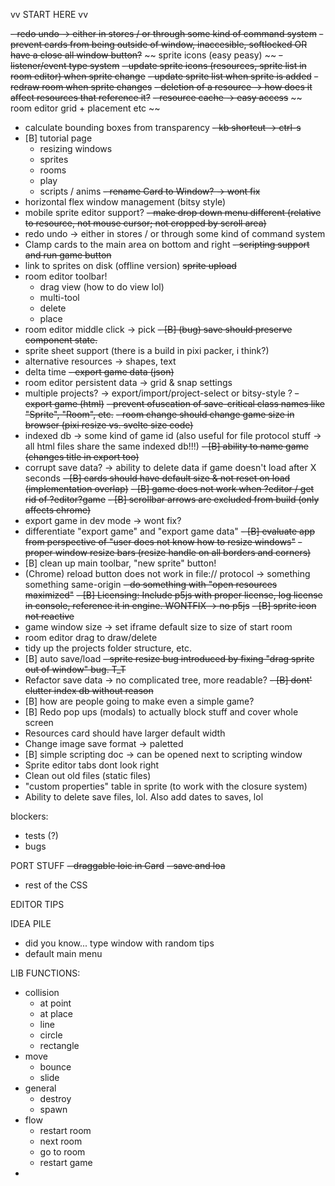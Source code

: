 vv START HERE vv

~~- redo undo -> either in stores / or through some kind of command system~~
~~- prevent cards from being outside of window, inaccesible, softlocked   OR   have a close all window button?~~
~~ sprite icons (easy peasy) ~~
~~- listener/event type system~~
  ~~- update sprite icons (resources, sprite list in room editor) when sprite change~~
  ~~- update sprite list when sprite is added~~
  ~~- redraw room when sprite changes~~
~~- deletion of a resource -> how does it affect resources that reference it?~~
~~- resource cache -> easy access~~
~~ room editor grid + placement etc ~~
- calculate bounding boxes from transparency
~~- kb shortcut -> ctrl-s~~
- [B] tutorial page
  - resizing windows
  - sprites
  - rooms
  - play
  - scripts / anims
~~- rename Card to Window? -> wont fix~~
- horizontal flex window management (bitsy style)
- mobile sprite editor support?
~~- make drop down menu different (relative to resource, not mouse cursor; not cropped by scroll area)~~
- redo undo -> either in stores / or through some kind of command system
- Clamp cards to the main area on bottom and right
~~- scripting support and run game button~~
- link to sprites on disk (offline version)
~~sprite upload~~
- room editor toolbar!
  - drag view (how to do view lol)
  - multi-tool
  - delete
  - place
- room editor middle click -> pick
~~- [B] (bug) save should preserve component state.~~
- sprite sheet support (there is a build in pixi packer, i think?)
- alternative resources -> shapes, text
- delta time
~~- export game data (json)~~
- room editor persistent data -> grid & snap settings
- multiple projects? -> export/import/project-select or bitsy-style ?
~~- export game (html)~~
~~- prevent ofuscation of save-critical class names like "Sprite", "Room", etc.~~
~~- room change should change game size in browser (pixi resize vs. svelte size code)~~
- indexed db -> some kind of game id (also useful for file protocol stuff -> all html files share the same indexed db!!!)
~~- [B] ability to name game (changes title in export too)~~
- corrupt save data? -> ability to delete data if game doesn't load after X seconds
~~- [B] cards should have default size & not reset on load (implementation overlap)~~
~~- [B] game does not work when ?editor / get rid of ?editor?game~~
~~- [B] scrollbar arrows are excluded from build (only affects chrome)~~
- export game in dev mode -> wont fix?
- differentiate "export game" and "export game data"
~~- [B] evaluate app from perspective of "user does not know how to resize windows"~~
~~- proper window resize bars (resize handle on all borders and corners)~~
- [B] clean up main toolbar, "new sprite" button!
- (Chrome) reload button does not work in file:// protocol  -> something something same-origin
~~- do something with "open resources maximized"~~
~~- [B] Licensing: Include p5js with proper license, log license in console, reference it in engine. WONTFIX -> no p5js~~
~~- [B] sprite icon not reactive~~
- game window size -> set iframe default size to size of start room
- room editor drag to draw/delete
- tidy up the projects folder structure, etc.
- [B] auto save/load
~~- sprite resize bug introduced by fixing "drag sprite out of window" bug. T_T~~
- Refactor save data -> no complicated tree, more readable?
~~- [B] dont' clutter index db without reason~~
- [B] how are people going to make even a simple game?
- [B] Redo pop ups (modals) to actually block stuff and cover whole screen
- Resources card should have larger default width
- Change image save format -> paletted
- [B] simple scripting doc -> can be opened next to scripting window
- Sprite editor tabs dont look right
- Clean out old files (static files)
- "custom properties" table in sprite (to work with the closure system)
- Ability to delete save files, lol. Also add dates to saves, lol

blockers:
- tests (?)
- bugs


PORT STUFF
~~- draggable loic in Card~~
~~- save and loa~~
- rest of the CSS



EDITOR TIPS



IDEA PILE
- did you know... type window with random tips
- default main menu


LIB FUNCTIONS:
- collision
  - at point
  - at place
  - line
  - circle
  - rectangle
- move
  - bounce
  - slide
- general
  - destroy
  - spawn
- flow
  - restart room
  - next room
  - go to room
  - restart game
- 
